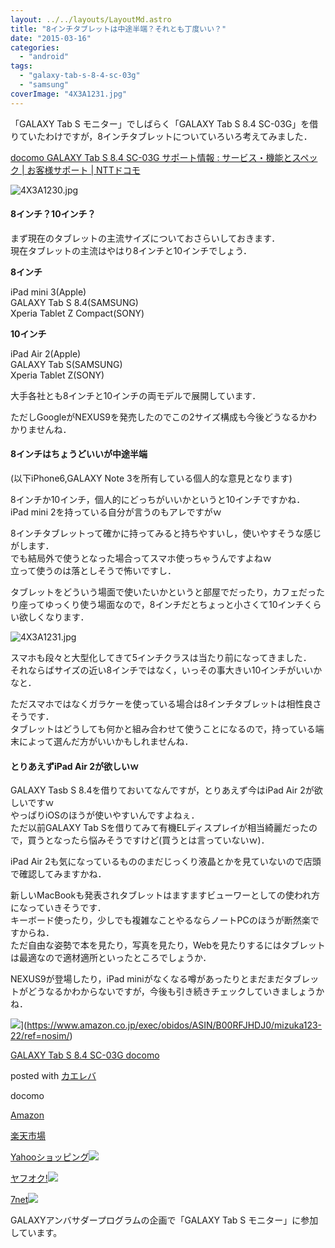 ```yaml
---
layout: ../../layouts/LayoutMd.astro
title: "8インチタブレットは中途半端？それとも丁度いい？"
date: "2015-03-16"
categories: 
  - "android"
tags: 
  - "galaxy-tab-s-8-4-sc-03g"
  - "samsung"
coverImage: "4X3A1231.jpg"
---
```


「GALAXY Tab S モニター」でしばらく「GALAXY Tab S 8.4 SC-03G」を借りていたわけですが，8インチタブレットについていろいろ考えてみました．

[docomo GALAXY Tab S 8\.4 SC\-03G サポート情報 : サービス・機能とスペック \| お客様サポート \| NTTドコモ](https://www.docomo.ne.jp/support/product/sc03g/spec.html)

![4X3A1230.jpg](/archive/images/16645239050_4dd67acf7a_b.jpg)

#### 8インチ？10インチ？

まず現在のタブレットの主流サイズについておさらいしておきます．  
現在タブレットの主流はやはり8インチと10インチでしょう．

**8インチ**

iPad mini 3(Apple)  
GALAXY Tab S 8.4(SAMSUNG)  
Xperia Tablet Z Compact(SONY)

**10インチ**

iPad Air 2(Apple)  
GALAXY Tab S(SAMSUNG)  
Xperia Tablet Z(SONY)

大手各社とも8インチと10インチの両モデルで展開しています．

ただしGoogleがNEXUS9を発売したのでこの2サイズ構成も今後どうなるかわかりませんね．

#### 8インチはちょうどいいが中途半端

(以下iPhone6,GALAXY Note 3を所有している個人的な意見となります)

8インチか10インチ，個人的にどっちがいいかというと10インチですかね．  
iPad mini 2を持っている自分が言うのもアレですがｗ

8インチタブレットって確かに持ってみると持ちやすいし，使いやすそうな感じがします．  
でも結局外で使うとなった場合ってスマホ使っちゃうんですよねｗ  
立って使うのは落としそうで怖いですし．

タブレットをどういう場面で使いたいかというと部屋でだったり，カフェだったり座ってゆっくり使う場面なので，8インチだとちょっと小さくて10インチくらい欲しくなります．

![4X3A1231.jpg](/archive/images/16831496942_9dedec28b5_b.jpg)
 
スマホも段々と大型化してきて5インチクラスは当たり前になってきました．  
それならばサイズの近い8インチではなく，いっその事大きい10インチがいいかなと．

ただスマホではなくガラケーを使っている場合は8インチタブレットは相性良さそうです．  
タブレットはどうしても何かと組み合わせて使うことになるので，持っている端末によって選んだ方がいいかもしれませんね．

#### とりあえずiPad Air 2が欲しいｗ

GALAXY Tasb S 8.4を借りておいてなんですが，とりあえず今はiPad Air 2が欲しいですｗ  
やっぱりiOSのほうが使いやすいんですよねぇ．  
ただ以前GALAXY Tab Sを借りてみて有機ELディスプレイが相当綺麗だったので，買うとなったら悩みそうですけど(買うとは言っていないｗ)．

iPad Air 2も気になっているもののまだじっくり液晶とかを見ていないので店頭で確認してみますかね．

新しいMacBookも発表されタブレットはますますビューワーとしての使われ方になっていきそうです．  
キーボード使ったり，少しでも複雑なことやるならノートPCのほうが断然楽ですからね．  
ただ自由な姿勢で本を見たり，写真を見たり，Webを見たりするにはタブレットは最適なので適材適所といったところでしょうか．

NEXUS9が登場したり，iPad miniがなくなる噂があったりとまだまだタブレットがどうなるかわからないですが，今後も引き続きチェックしていきましょうかね．

![](/archive/images/51B9w2NRBgL._SL160_.jpg)](https://www.amazon.co.jp/exec/obidos/ASIN/B00RFJHDJ0/mizuka123-22/ref=nosim/)

[GALAXY Tab S 8.4 SC-03G docomo](https://www.amazon.co.jp/exec/obidos/ASIN/B00RFJHDJ0/mizuka123-22/ref=nosim/)

posted with [カエレバ](http://kaereba.com)

docomo

[Amazon](http://www.amazon.co.jp/gp/search?keywords=GALAXY%20Tab%20S%208.4%20SC-03G%20docomo&__mk_ja_JP=%83J%83%5E%83J%83i&tag=mizuka123-22)

[楽天市場](http://hb.afl.rakuten.co.jp/hgc/032b53ee.4b34c5ee.0f4a541e.f440145e/?pc=http%3A%2F%2Fsearch.rakuten.co.jp%2Fsearch%2Fmall%2FGALAXY%2520Tab%2520S%25208.4%2520SC-03G%2520docomo%2F-%2Ff.1-p.1-s.1-sf.0-st.A-v.2%3Fx%3D0%26scid%3Daf_ich_link_urltxt%26m%3Dhttp%3A%2F%2Fm.rakuten.co.jp%2F)

[Yahooショッピング![](//ad.jp.ap.valuecommerce.com/servlet/gifbanner?sid=3066752&pid=881990642)](//ck.jp.ap.valuecommerce.com/servlet/referral?sid=3066752&pid=881990642&vc_url=http%3A%2F%2Fsearch.shopping.yahoo.co.jp%2Fsearch%3Fp%3DGALAXY%2520Tab%2520S%25208.4%2520SC-03G%2520docomo)

[ヤフオク!![](//ad.jp.ap.valuecommerce.com/servlet/gifbanner?sid=3066752&pid=881990645)](//ck.jp.ap.valuecommerce.com/servlet/referral?sid=3066752&pid=881990645&vc_url=http%3A%2F%2Fauctions.search.yahoo.co.jp%2Fsearch%3Fvo%3D%26ve%3D%26auccat%3D0%26aucminprice%3D%26aucmaxprice%3D%26aucmin_bidorbuy_price%3D%26aucmax_bidorbuy_price%3D%26loc_cd%3D0%26abatch%3D0%26istatus%3D0%26filtered%3D1%26ei%3DUTF-8%26tab_ex%3Dcommerce%26va%3DGALAXY%2520Tab%2520S%25208.4%2520SC-03G%2520docomo)

[7net](//ck.jp.ap.valuecommerce.com/servlet/referral?sid=3066752&pid=881990643&vc_url=http%3A%2F%2Fwww.7netshopping.jp%2Fall%2Fsearch_result%2F-%2Fbprice%2Foff%2Fsort%2F0%2Fkword_in%2FGALAXY%2520Tab%2520S%25208.4%2520SC-03G%2520docomo%2FallGoods%2Fon%2Fsubmit.x%2F30%2Fdisp_result%2F1%2Fsubmit.y%2F9%2Fprvlg%2Foff%2Fnobuy%2Fon%2FsetProduct%2Foff%2Foop%2Fon%2Fctgy%2Fall%2FfromKeywordSearch%2Ftrue)![](http://atq.ad.valuecommerce.com/servlet/atq/gifbanner?sid=3066752&pid=881990643)

GALAXYアンバサダープログラムの企画で「GALAXY Tab S モニター」に参加しています。
